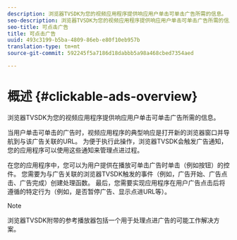 ```yaml
---
description: 浏览器TVSDK为您的视频应用程序提供响应用户单击可单击广告所需的信息。
seo-description: 浏览器TVSDK为您的视频应用程序提供响应用户单击可单击广告所需的信息。
seo-title: 可点击广告
title: 可点击广告
uuid: 493c3199-b5ba-4809-86eb-e80f10eb957b
translation-type: tm+mt
source-git-commit: 592245f5a7186d18dabbb5a98a468cbed7354aed

---
```



# 概述 {#clickable-ads-overview}

浏览器TVSDK为您的视频应用程序提供响应用户单击可单击广告所需的信息。

当用户单击可单击的广告时，视频应用程序的典型响应是打开新的浏览器窗口并导航到与该广告关联的URL。 为便于执行此操作，浏览器TVSDK会触发广告通知，您的应用程序可以使用这些通知来管理点进过程。

在您的应用程序中，您可以为用户提供在播放可单击广告时单击（例如按钮）的控件。 您需要为与广告关联的浏览器TVSDK触发的事件（例如，广告开始、广告点击、广告完成）创建处理函数。 最后，您需要实现应用程序在用户广告点击后将遵循的特定行为（例如，是否暂停广告、显示点进URL等）。

>[!NOTE]
>
>浏览器TVSDK附带的参考播放器包括一个用于处理点进广告的可能工作解决方案。